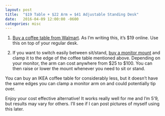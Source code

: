 ```yaml
---
layout: post
title:  "$19 Table + $22 Arm = $41 Adjustable Standing Desk"
date:   2016-04-09 12:00:00 -0600
categories: misc
---
```





1. [Buy a coffee table from Walmart](http://www.walmart.com/ip/Mainstays-Coffee-Table-Black-Oak-Finish/17126589). As I’m writing this, it’s $19 online. Use this on top of your regular desk.

2. If you want to switch easily between sit/stand, [buy a monitor mount](http://www.monoprice.com/Product?p_id=5402&gclid=CjwKEAjw86e4BRCnzuWGlpjLoUcSJACaHG55zlqv5I3b8FXHIzbjyQ1SuBD2vG0_VMiCdzELNc7SEhoCwFLw_wcB) and clamp it to the edge of the coffee table mentioned above. Depending on your monitor, the arm can cost anywhere from $25 to $100. You can then raise or lower the mount whenever you need to sit or stand.

You can buy an IKEA coffee table for considerably less, but it doesn’t have the same edges you can clamp a monitor arm on and could potentially tip over.  

Enjoy your cost effective alternative! It works really well for me and I’m 5’9, but results may vary for others. I’ll see if I can post pictures of myself using this later.

